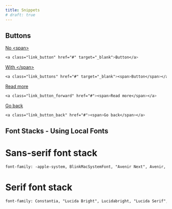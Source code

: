 ```yaml
---
title: Snippets
# draft: true
---
```


## Buttons

<a class="link_button" href="#" target="_blank">No \<span></a>
```css
<a class="link_button" href="#" target="_blank">Button</a>
```

<a class="link_buttons" href="#" target="_blank"><span>With \</span></span></a>
```css
<a class="link_buttons" href="#" target="_blank"><span>Button</span></a>
```

<a class="link_button_forward" href="#"><span>Read more</span></a>
```css
<a class="link_button_forward" href="#"><span>Read more</span></a>
```

<a class="link_button_back" href="#"><span>Go back</span></a>
```css
<a class="link_button_back" href="#"><span>Go back</span></a>
```

## Font Stacks - Using Local Fonts

# Sans-serif font stack
```html
font-family: -apple-system, BlinkMacSystemFont, "Avenir Next", Avenir, "Nimbus Sans L", Roboto, Noto, "Segoe UI", Arial, Helvetica, "Helvetica Neue", sans-serif;
```

# Serif font stack
```html
font-family: Constantia, "Lucida Bright", Lucidabright, "Lucida Serif", Lucida, "DejaVu Serif", "Bitstream Vera Serif", "Liberation Serif", Georgia, serif;
```